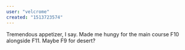 ```yaml
---
user: "velcrome"
created: "1513723574"
---
```


Tremendous appetizer, I say. Made me hungy for the main course F10 alongside F11. Maybe F9 for desert?
